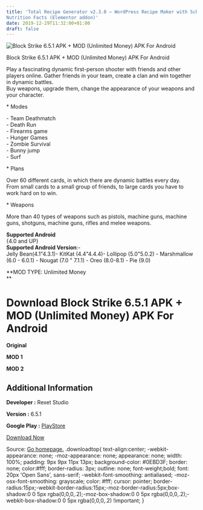 ```yaml
---
title: 'Total Recipe Generator v2.3.0 – WordPress Recipe Maker with Schema and
Nutrition Facts (Elementor addon)'
date: 2019-12-29T11:32:00+01:00
draft: false
---
```


![Block Strike 6.5.1 APK + MOD (Unlimited Money) APK For Android](https://i0.wp.com/apkhome.net/wp-content/uploads/2019/12/Block-Strike-6.5.1-APK-MOD-Unlimited-Money.png "Block Strike 6.5.1 APK + MOD (Unlimited Money) APK For Android")

  

Block Strike 6.5.1 APK + MOD (Unlimited Money) APK For Android

Play a fascinating dynamic first-person shooter with friends and other players online. Gather friends in your team, create a clan and win together in dynamic battles.  
Buy weapons, upgrade them, change the appearance of your weapons and your character.

\* Modes

\- Team Deathmatch  
\- Death Run  
\- Firearms game  
\- Hunger Games  
\- Zombie Survival  
\- Bunny jump  
\- Surf

\* Plans

Over 60 different cards, in which there are dynamic battles every day.  
From small cards to a small group of friends, to large cards you have to work hard on to win.

\* Weapons

More than 40 types of weapons such as pistols, machine guns, machine guns, shotguns, machine guns, rifles and melee weapons.

**Supported Android**  
{4.0 and UP}  
**Supported Android Version**:-  
Jelly Bean(4.1"4.3.1)- KitKat (4.4"4.4.4)- Lollipop (5.0"5.0.2) - Marshmallow (6.0 - 6.0.1) - Nougat (7.0 " 7.1.1) - Oreo (8.0-8.1) - Pie (9.0)

**MOD TYPE: Unlimited Money  
**

Download Block Strike 6.5.1 APK + MOD (Unlimited Money) APK For Android
=======================================================================

**Original**

**MOD 1**

**MOD 2**

Additional Information
----------------------

**Developer :** Rexet Studio

**Version :** 6.5.1

**Google Play :** [PlayStore](https://play.google.com/store/apps/details?id=com.rexetstudio.blockstrike)

  

[Download Now](https://store4app.co/post/block-strike-6-5-1-apk-mod-unlimited-money-apk-for-android_1577615807)

  
Source: [Go homepage.](https://store4app.co/post/block-strike-6-5-1-apk-mod-unlimited-money-apk-for-android_1577615807) .downloadtop{ text-align:center; -webkit-appearance: none; -moz-appearance: none; appearance: none; width: 100%; padding: 9px 9px 11px 13px; background-color: #0EBD3F; border: none; color:#fff; border-radius: 3px; outline: none; font-weight;bold; font: 20px 'Open Sans', sans-serif; -webkit-font-smoothing: antialiased; -moz-osx-font-smoothing: grayscale; color: #fff; cursor: pointer; border-radius:15px;-webkit-border-radius:15px;-moz-border-radius:5px;box-shadow:0 0 5px rgba(0,0,0,.2);-moz-box-shadow:0 0 5px rgba(0,0,0,.2);-webkit-box-shadow:0 0 5px rgba(0,0,0,.2) !important; }